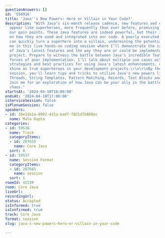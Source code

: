```yaml
---
questionAnswers: []
id: '556916'
title: 'Java''s New Powers: Hero or Villain in Your Code?'
description: "With Java’s six-month release cadence, new features and enhancements
  appear like superheroes, more frequently than ever before, promising to address
  our pain points. These Java features are indeed powerful, but their impact depends
  on how they are used and integrated into our code. A poorly executed implementation
  can quickly turn a superhero into a villain, undermining the potential benefits.\r\n\r\nJoin
  me in this live hands-on coding session where I’ll demonstrate the capabilities
  of Java's latest features and the way they are or could be implemented in a real-world
  project. Prepare to witness the battle between Java's incredible features and the
  forces of poor implementation. I’ll talk about multiple use cases with practical
  strategies and best practices for using Java's latest enhancements, ensuring they
  shine as true superheroes in your development projects.\r\n\r\nBy the end of this
  session, you'll learn tips and tricks to utilize Java's new powers like Virtual
  Threads, String Templates, Pattern Matching, Records, Text Blocks and many more.
  Join me for an exploration of how Java can be your ally in the battle against code
  chaos."
startsAt: '2024-04-10T16:00:00'
endsAt: '2024-04-10T17:00:00'
isServiceSession: false
isPlenumSession: false
speakers:
- id: 16e1da1a-8902-415a-badf-f021d7b888ec
  name: Mala Gupta
categories:
- id: 59536
  name: Track
  categoryItems:
  - id: 207655
    name: Core Java
  sort: 0
- id: 59537
  name: Session Format
  categoryItems:
  - id: 207665
    name: session
  sort: 1
roomId: 42139
room: Core Java
liveUrl: 
recordingUrl: 
status: Accepted
isInformed: true
isConfirmed: true
track: Core Java
format: session
slug: java-s-new-powers-hero-or-villain-in-your-code

---
```

